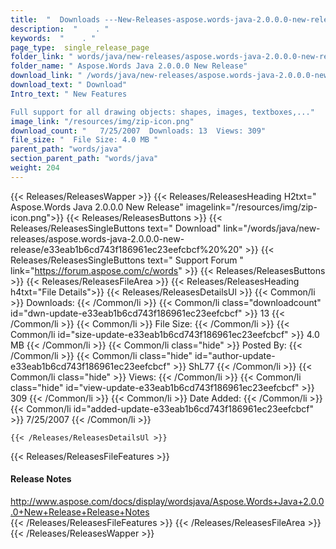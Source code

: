 ```yaml
---
title:  "  Downloads ---New-Releases-aspose.words-java-2.0.0.0-new-release . " 
description:  "    . " 
keywords:  "    . " 
page_type:  single_release_page
folder_link: " words/java/new-releases/aspose.words-java-2.0.0.0-new-release/"
folder_name: " Aspose.Words Java 2.0.0.0 New Release"
download_link: " /words/java/new-releases/aspose.words-java-2.0.0.0-new-release/e33eab1b6cd743f186961ec23eefcbcf"
download_text: " Download"
Intro_text: " New Features

Full support for all drawing objects: shapes, images, textboxes,..."
image_link: "/resources/img/zip-icon.png"
download_count: "   7/25/2007  Downloads: 13  Views: 309"
file_size: "  File Size: 4.0 MB "
parent_path: "words/java"
section_parent_path: "words/java"
weight: 204 
---
```


{{< Releases/ReleasesWapper >}}
  {{< Releases/ReleasesHeading H2txt=" Aspose.Words Java 2.0.0.0 New Release" imagelink="/resources/img/zip-icon.png">}}
  {{< Releases/ReleasesButtons >}}
    {{< Releases/ReleasesSingleButtons text=" Download" link="/words/java/new-releases/aspose.words-java-2.0.0.0-new-release/e33eab1b6cd743f186961ec23eefcbcf%20%20" >}}
    {{< Releases/ReleasesSingleButtons text=" Support Forum " link="https://forum.aspose.com/c/words" >}}
  {{< Releases/ReleasesButtons >}}
  {{< Releases/ReleasesFileArea >}}
    {{< Releases/ReleasesHeading h4txt="File Details">}}
    {{< Releases/ReleasesDetailsUl >}}
            {{< Common/li  >}} Downloads: {{< /Common/li >}} 
      {{< Common/li class="downloadcount" id="dwn-update-e33eab1b6cd743f186961ec23eefcbcf" >}} 13 {{< /Common/li >}} 
      {{< Common/li  >}} File Size: {{< /Common/li >}} 
      {{< Common/li id="size-update-e33eab1b6cd743f186961ec23eefcbcf" >}} 4.0 MB {{< /Common/li >}} 
      {{< Common/li  class="hide" >}} Posted By: {{< /Common/li >}} 
      {{< Common/li class="hide" id="author-update-e33eab1b6cd743f186961ec23eefcbcf" >}} ShL77 {{< /Common/li >}} 
      {{< Common/li class="hide"  >}} Views: {{< /Common/li >}} 
      {{< Common/li class="hide" id="view-update-e33eab1b6cd743f186961ec23eefcbcf" >}} 309 {{< /Common/li >}} 
      {{< Common/li  >}} Date Added: {{< /Common/li >}} 
      {{< Common/li id="added-update-e33eab1b6cd743f186961ec23eefcbcf" >}} 7/25/2007 {{< /Common/li >}} 

    {{< /Releases/ReleasesDetailsUl >}}

  {{< Releases/ReleasesFileFeatures >}}
      <h4>Release Notes</h4><div><a href="http://www.aspose.com/docs/display/wordsjava/Aspose.Words+Java+2.0.0.0+New+Release+Release+Notes">http://www.aspose.com/docs/display/wordsjava/Aspose.Words+Java+2.0.0.0+New+Release+Release+Notes</a></div>
  {{< /Releases/ReleasesFileFeatures >}}
 {{< /Releases/ReleasesFileArea >}}
{{< /Releases/ReleasesWapper >}}


